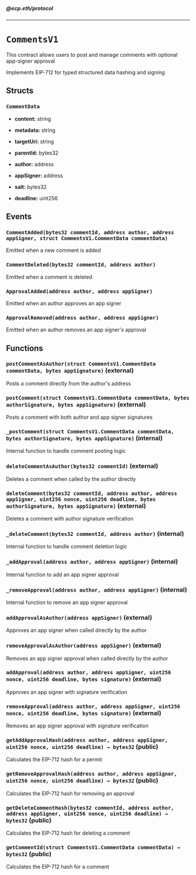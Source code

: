 ##### @ecp.eth/protocol

----

# `CommentsV1`

This contract allows users to post and manage comments with optional app-signer approval


Implements EIP-712 for typed structured data hashing and signing

## Structs

### `CommentData`


- **content:** string


- **metadata:** string


- **targetUri:** string


- **parentId:** bytes32


- **author:** address


- **appSigner:** address


- **salt:** bytes32


- **deadline:** uint256





## Events

### `CommentAdded(bytes32 commentId, address author, address appSigner, struct CommentsV1.CommentData commentData)`

Emitted when a new comment is added




### `CommentDeleted(bytes32 commentId, address author)`

Emitted when a comment is deleted




### `ApprovalAdded(address author, address appSigner)`

Emitted when an author approves an app signer




### `ApprovalRemoved(address author, address appSigner)`

Emitted when an author removes an app signer's approval





## Functions

### `postCommentAsAuthor(struct CommentsV1.CommentData commentData, bytes appSignature)` (external)

Posts a comment directly from the author's address




### `postComment(struct CommentsV1.CommentData commentData, bytes authorSignature, bytes appSignature)` (external)

Posts a comment with both author and app signer signatures




### `_postComment(struct CommentsV1.CommentData commentData, bytes authorSignature, bytes appSignature)` (internal)

Internal function to handle comment posting logic




### `deleteCommentAsAuthor(bytes32 commentId)` (external)

Deletes a comment when called by the author directly




### `deleteComment(bytes32 commentId, address author, address appSigner, uint256 nonce, uint256 deadline, bytes authorSignature, bytes appSignature)` (external)

Deletes a comment with author signature verification




### `_deleteComment(bytes32 commentId, address author)` (internal)

Internal function to handle comment deletion logic




### `_addApproval(address author, address appSigner)` (internal)

Internal function to add an app signer approval




### `_removeApproval(address author, address appSigner)` (internal)

Internal function to remove an app signer approval




### `addApprovalAsAuthor(address appSigner)` (external)

Approves an app signer when called directly by the author




### `removeApprovalAsAuthor(address appSigner)` (external)

Removes an app signer approval when called directly by the author




### `addApproval(address author, address appSigner, uint256 nonce, uint256 deadline, bytes signature)` (external)

Approves an app signer with signature verification




### `removeApproval(address author, address appSigner, uint256 nonce, uint256 deadline, bytes signature)` (external)

Removes an app signer approval with signature verification




### `getAddApprovalHash(address author, address appSigner, uint256 nonce, uint256 deadline) → bytes32` (public)

Calculates the EIP-712 hash for a permit




### `getRemoveApprovalHash(address author, address appSigner, uint256 nonce, uint256 deadline) → bytes32` (public)

Calculates the EIP-712 hash for removing an approval




### `getDeleteCommentHash(bytes32 commentId, address author, address appSigner, uint256 nonce, uint256 deadline) → bytes32` (public)

Calculates the EIP-712 hash for deleting a comment




### `getCommentId(struct CommentsV1.CommentData commentData) → bytes32` (public)

Calculates the EIP-712 hash for a comment






